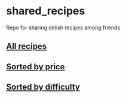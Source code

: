 # shared_recipes
Repo for sharing delish recipes among friends 

## [All recipes](Recipes/README.md)
## [Sorted by price](Prices/README.md)
## [Sorted by difficulty](Difficulty/README.md)
